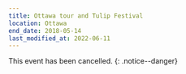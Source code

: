 ```yaml
---
title: Ottawa tour and Tulip Festival
location: Ottawa
end_date: 2018-05-14
last_modified_at: 2022-06-11
---
```


This event has been cancelled.
{: .notice--danger}

